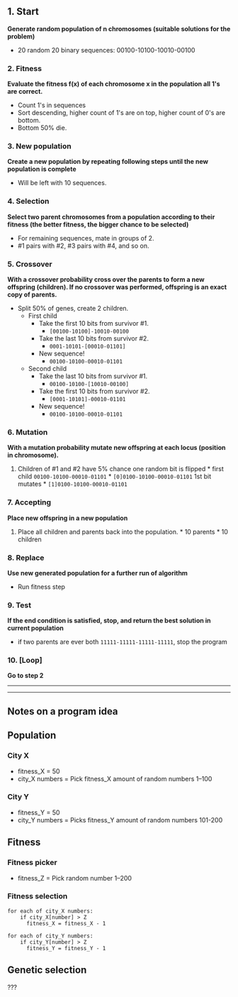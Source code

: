 ## 1. Start
**Generate random population of n chromosomes (suitable solutions for the problem)**
  * 20 random 20 binary sequences: 00100-10100-10010-00100


### 2. Fitness
**Evaluate the fitness f(x) of each chromosome x in the population
all 1's are correct.**
* Count 1's in sequences
* Sort descending, higher count of 1's are on top, higher count of 0's are bottom.
* Bottom 50% die.

### 3. New population
**Create a new population by repeating following steps until the new population is complete**
* Will be left with 10 sequences.

### 4. Selection
**Select two parent chromosomes from a population according to their fitness (the better fitness, the bigger chance to be selected)**
* For remaining sequences, mate in groups of 2.
* #1 pairs with #2, #3 pairs with #4, and so on.

### 5. Crossover
**With a crossover probability cross over the parents to form a new offspring (children). If no crossover was performed, offspring is an exact copy of parents.**
* Split 50% of genes, create 2 children.
  * First child
    * Take the first 10 bits from survivor #1.
      * `[00100-10100]-10010-00100`
    * Take the last 10 bits from survivor #2.
      * `0001-10101-[00010-01101]`
    * New sequence!
      * `00100-10100-00010-01101`
  * Second child
    * Take the last 10 bits from survivor #1.
      * `00100-10100-[10010-00100]`
    * Take the first 10 bits from survivor #2.
      * `[0001-10101]-00010-01101`
    * New sequence!
      * `00100-10100-00010-01101`

### 6. Mutation
**With a mutation probability mutate new offspring at each locus (position in chromosome).**
  1. Children of #1 and #2 have 5% chance one random bit is flipped
    * first child `00100-10100-00010-01101`
    * `[0]0100-10100-00010-01101` 1st bit mutates
    * `[1]0100-10100-00010-01101`

### 7. Accepting
  **Place new offspring in a new population**
  1. Place all children and parents back into the population.
    * 10 parents
    * 10 children

### 8. Replace
**Use new generated population for a further run of algorithm**
  * Run fitness step

### 9. Test
**If the end condition is satisfied, stop, and return the best solution in current population**
  * if two parents are ever both `11111-11111-11111-11111`, stop the program

### 10. [Loop]
**Go to step 2**



***
***

## Notes on a program idea

## Population
### City X
  * fitness_X = 50
  * city_X numbers = Pick fitness_X amount of random numbers 1–100


### City Y
  * fitness_Y = 50
  * city_Y numbers = Picks fitness_Y amount of random numbers 101-200

## Fitness
### Fitness picker
  * fitness_Z = Pick random number 1–200

### Fitness selection
    for each of city_X numbers:
        if city_X[number] > Z
          fitness_X = fitness_X - 1

    for each of city_Y numbers:
        if city_Y[number] > Z
          fitness_Y = fitness_Y - 1

## Genetic selection
  ???


##
